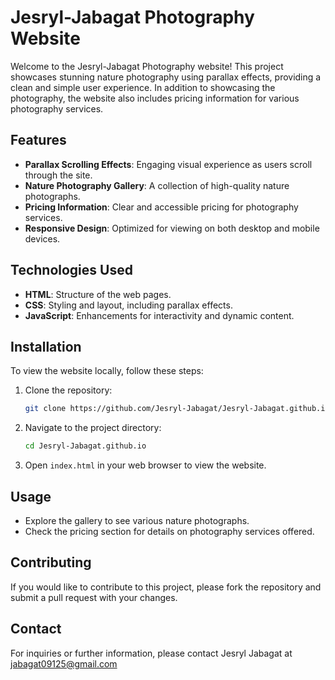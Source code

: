 # Jesryl-Jabagat Photography Website

Welcome to the Jesryl-Jabagat Photography website! This project showcases stunning nature photography using parallax effects, providing a clean and simple user experience. In addition to showcasing the photography, the website also includes pricing information for various photography services.

## Features

- **Parallax Scrolling Effects**: Engaging visual experience as users scroll through the site.
- **Nature Photography Gallery**: A collection of high-quality nature photographs.
- **Pricing Information**: Clear and accessible pricing for photography services.
- **Responsive Design**: Optimized for viewing on both desktop and mobile devices.

## Technologies Used

- **HTML**: Structure of the web pages.
- **CSS**: Styling and layout, including parallax effects.
- **JavaScript**: Enhancements for interactivity and dynamic content.

## Installation

To view the website locally, follow these steps:

1. Clone the repository:
   ```bash
   git clone https://github.com/Jesryl-Jabagat/Jesryl-Jabagat.github.io.git
   ```

2. Navigate to the project directory:
   ```bash
   cd Jesryl-Jabagat.github.io
   ```

3. Open `index.html` in your web browser to view the website.

## Usage

- Explore the gallery to see various nature photographs.
- Check the pricing section for details on photography services offered.

## Contributing

If you would like to contribute to this project, please fork the repository and submit a pull request with your changes.

## Contact

For inquiries or further information, please contact Jesryl Jabagat at jabagat09125@gmail.com
